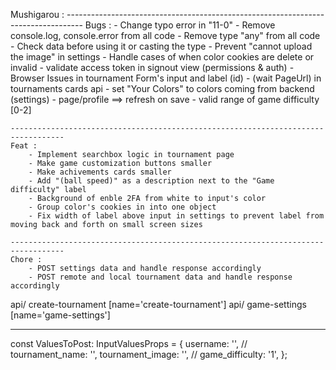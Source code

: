  Mushigarou :
    ----------------------------------------------------------------------------------
    Bugs :
        - Change typo error in "11-0"
        - Remove console.log, console.error from all code
        - Remove type "any" from all code
        - Check data before using it or casting the type
        - Prevent "cannot upload the image" in settings
        - Handle cases of when color cookies are delete or invalid
        - validate access token in signout view (permissions & auth)
        - Browser Issues in tournament Form's input and label (id)
        - (wait PageUrl) in tournaments cards api
        - set "Your Colors" to colors coming from backend (settings)
        - page/profile ==> refresh on save
        - valid range of game difficulty [0-2]

    ----------------------------------------------------------------------------------
    Feat :
        - Implement searchbox logic in tournament page
        - Make game customization buttons smaller
        - Make achivements cards smaller
        - Add "(ball speed)" as a description next to the "Game difficulty" label
        - Background of enble 2FA from white to input's color
        - Group color's cookies in into one object
        - Fix width of label above input in settings to prevent label from moving back and forth on small screen sizes

    ----------------------------------------------------------------------------------
    Chore :
        - POST settings data and handle response accordingly
        - POST remote and local tournament data and handle response accordingly

api/ create-tournament [name='create-tournament']
api/ game-settings [name='game-settings']


----------------------------------------------------------
const ValuesToPost: InputValuesProps = {
    username: '', //
    tournament_name: '',
    tournament_image: '', //
    game_difficulty: '1',
};
